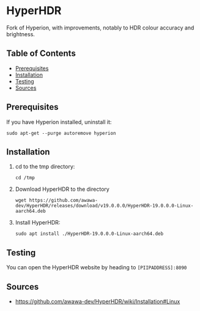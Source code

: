# HyperHDR

Fork of Hyperion, with improvements, notably to HDR colour accuracy and brightness.

## Table of Contents

- [Prerequisites](#prerequisites)
- [Installation](#installation)
- [Testing](#testing)
- [Sources](#sources)

## Prerequisites

If you have Hyperion installed, uninstall it:

```
sudo apt-get --purge autoremove hyperion
```

## Installation

1. cd to the tmp directory:
   ```
   cd /tmp
   ```
2. Download HyperHDR to the directory
   ```
   wget https://github.com/awawa-dev/HyperHDR/releases/download/v19.0.0.0/HyperHDR-19.0.0.0-Linux-aarch64.deb
   ```
3. Install HyperHDR:
   ```
   sudo apt install ./HyperHDR-19.0.0.0-Linux-aarch64.deb
   ```

## Testing

You can open the HyperHDR website by heading to `[PIIPADDRESS]:8090`

## Sources

- https://github.com/awawa-dev/HyperHDR/wiki/Installation#Linux

